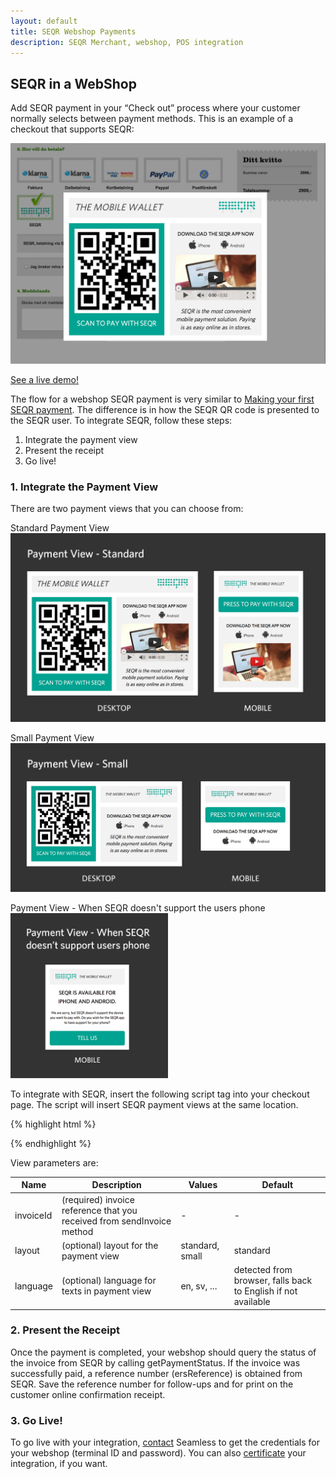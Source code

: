 ```yaml
---
layout: default
title: SEQR Webshop Payments
description: SEQR Merchant, webshop, POS integration
---
```



## SEQR in a WebShop

Add SEQR payment in your “Check out” process where your 
customer normally selects between payment methods. This is an example of a 
checkout that supports SEQR:

<img src="/assets/images/seqr_webshop.png" />

[See a live demo!](http://devapi.seqr.com/sample)

The flow for a webshop SEQR payment is very similar to [Making your first SEQR
payment](/merchant/payment).
The difference is in how the SEQR QR code is presented to the SEQR
user. To integrate SEQR, follow these steps:

1. Integrate the payment view 
3. Present the receipt
4. Go live!

### 1. Integrate the Payment View
There are two payment views that you can choose from:

Standard Payment View
<img src="/assets/images/paymentview-standard.png" />

Small Payment View
<img src="/assets/images/paymentview-small.png" />

Payment View - When SEQR doesn't support the users phone
<img src="/assets/images/paymentview-nosupport.png" width="50%"/>

To integrate with SEQR, insert the following script tag into your checkout
page. The script will insert SEQR payment views at the same location.

{% highlight html %}
<script
 id="seqrShop"
 src="http://extdev4.seqr.se/ws/js/seqrShop.js#!invoiceId=[invoiceReference]">
</script>
{% endhighlight %}

View parameters are:

| Name        | Description | Values | Default |
|-------------|-----------|---------|-----|
| invoiceId   | (required) invoice reference that you received from sendInvoice method | - | - |
| layout      | (optional) layout for the payment view | standard, small | standard |
| language    | (optional) language for texts in payment view | en, sv, ... | detected from browser, falls back to English if not available |


### 2. Present the Receipt

Once the payment is completed, your webshop should query the status of the invoice
from SEQR by calling getPaymentStatus. If the invoice was successfully paid, 
a reference number (ersReference) is obtained from 
SEQR. Save the reference number for follow-ups and for print on the customer 
online confirmation receipt.

### 3. Go Live!

To go live with your integration, [contact](/contact) Seamless to get
the credentials for your webshop (terminal ID and password). You can also
[certificate](/merchant/reference/certification.html) your integration, if you want.
